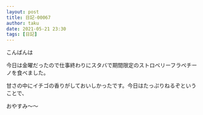 ```yaml
---
layout: post
title: 日記-00067
author: taku
date: 2021-05-21 23:30
tags: [日記]
---
```


こんばんは

今日は金曜だったので仕事終わりにスタバで期間限定のストロベリーフラペチーノを食べました。

甘さの中にイチゴの香りがしておいしかったです。今日はたっぷりねるぞということで、

おやすみ～～
